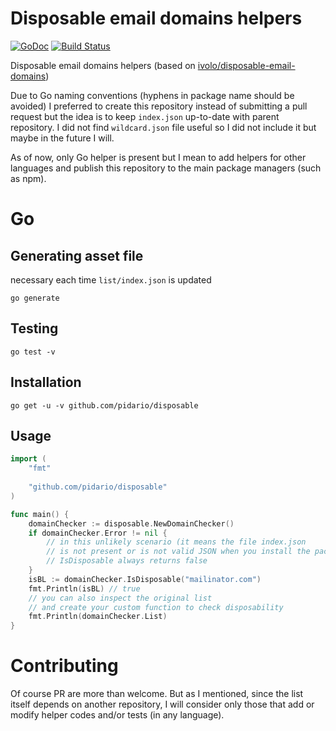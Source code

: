 # Disposable email domains helpers
[![GoDoc](https://godoc.org/github.com/pidario/disposable?status.svg)](https://godoc.org/github.com/pidario/disposable) [![Build Status](https://travis-ci.com/pidario/disposable.svg?branch=master)](https://travis-ci.com/pidario/disposable)

Disposable email domains helpers (based on [ivolo/disposable-email-domains](https://github.com/ivolo/disposable-email-domains))

Due to Go naming conventions (hyphens in package name should be avoided) I preferred to create this repository instead of submitting a pull request but the idea is to keep `index.json` up-to-date with parent repository.
I did not find `wildcard.json` file useful so I did not include it but maybe in the future I will.

As of now, only Go helper is present but I mean to add helpers for other languages and publish this repository to the main package managers (such as npm).
# Go
## Generating asset file
necessary each time `list/index.json` is updated
```
go generate
```
## Testing
```
go test -v
```
## Installation
```
go get -u -v github.com/pidario/disposable
```
## Usage
```go
import (
	"fmt"
	
	"github.com/pidario/disposable"
)

func main() {
	domainChecker := disposable.NewDomainChecker()
	if domainChecker.Error != nil {
		// in this unlikely scenario (it means the file index.json
		// is not present or is not valid JSON when you install the package)
		// IsDisposable always returns false
	}
	isBL := domainChecker.IsDisposable("mailinator.com")
	fmt.Println(isBL) // true
	// you can also inspect the original list
	// and create your custom function to check disposability
	fmt.Println(domainChecker.List)
}
```
# Contributing
Of course PR are more than welcome. But as I mentioned, since the list itself depends on another repository, I will consider only those that add or modify helper codes and/or tests (in any language).